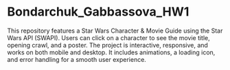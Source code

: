 # Bondarchuk_Gabbassova_HW1
This repository features a Star Wars Character &amp; Movie Guide using the Star Wars API (SWAPI). Users can click on a character to see the movie title, opening crawl, and a poster. The project is interactive, responsive, and works on both mobile and desktop. It includes animations, a loading icon, and error handling for a smooth user experience.
